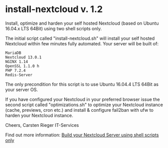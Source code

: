 # install-nextcloud v. 1.2
Install, optimize and harden your self hosted Nextcloud (based on Ubuntu 16.04.x LTS 64Bit) using two shell scripts only.

The initial script called "install-nextcloud.sh" will install your self hosted Nextcloud within few minutes fully automated. Your server will be built of:

    MariaDB
    Nextcloud 13.0.1
    NGINX 1.14
    OpenSSL 1.1.0 h
    PHP 7.2.4
    Redis-Server

The only precondition for this script is to use Ubuntu 16.04.4 LTS 64Bit as your server OS.

If you have configured your Nextcloud in your preferred browser issue the second script called "optimizations.sh" to optimize your Nextcloud instance (cache, previews, cron etc.) and install & configure fail2ban with ufw to harden your Nextcloud instance.

Cheers, Carsten Rieger IT-Services

Find out more information: <a href="https://www.c-rieger.de/spawn-your-nextcloud-server-using-one-shell-script/" target="_blank">Build your Nextcloud Server using shell scripts only</a>
